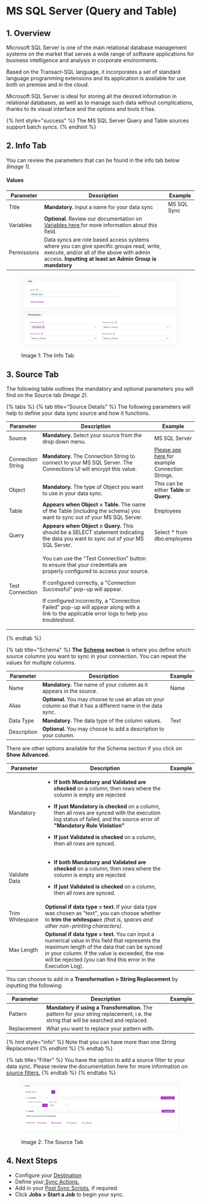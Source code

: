 # MS SQL Server (Query and Table)

## 1. Overview

Microsoft SQL Server is one of the main relational database management systems on the market that serves a wide range of software applications for business intelligence and analysis in corporate environments.

Based on the Transact-SQL language, it incorporates a set of standard language programming extensions and its application is available for use both on premise and in the cloud.

Microsoft SQL Server is ideal for storing all the desired information in relational databases, as well as to manage such data without complications, thanks to its visual interface and the options and tools it has.

{% hint style="success" %}
The MS SQL Server Query and Table sources support batch syncs.
{% endhint %}

## 2. Info Tab

You can review the parameters that can be found in the info tab below _(Image 1)._

#### Values

| Parameter   | Description                                                                                                                                                                                     | Example     |
| ----------- | ----------------------------------------------------------------------------------------------------------------------------------------------------------------------------------------------- | ----------- |
| Title       | **Mandatory.** Input a name for your data sync                                                                                                                                                  | MS SQL Sync |
| Variables   | **Optional.** Review our documentation on [Variables here ](../building-data-syncs/advanced-settings/variables.md)for more information about this field.                                        |             |
| Permissions | Data syncs are role based access systems where you can give specific groups read, write, execute, and/or all of the above with admin access. **Inputting at least an Admin Group is mandatory** |             |

<figure><img src="../../.gitbook/assets/image (683).png" alt=""><figcaption><p>Image 1: The Info Tab</p></figcaption></figure>

## 3. Source Tab

The following table outlines the mandatory and optional parameters you will find on the Source tab _(Image 2)._

{% tabs %}
{% tab title="Source Details" %}
The following parameters will help to define your data sync source and how it functions.

<table><thead><tr><th>Parameter</th><th width="289.66666666666663">Description</th><th>Example</th></tr></thead><tbody><tr><td>Source</td><td><strong>Mandatory.</strong> Select your source from the drop down menu.</td><td>MS SQL Server</td></tr><tr><td>Connection String</td><td><strong>Mandatory.</strong> The Connection String to connect to your MS SQL Server. The Connections UI will encrypt this value.</td><td><a href="https://www.connectionstrings.com/sql-server/">Please see here </a>for example Connection Strings.</td></tr><tr><td>Object</td><td><strong>Mandatory.</strong> The type of Object you want to use in your data sync.</td><td>This can be either <strong>Table</strong> or <strong>Query.</strong></td></tr><tr><td>Table</td><td><strong>Appears when Object = Table.</strong> The name of the Table (including the schema) you want to sync out of your MS SQL Server.</td><td>Employees</td></tr><tr><td>Query</td><td><strong>Appears when Object = Query.</strong> This should be a SELECT statement indicating the data you want to sync out of your MS SQL Server.</td><td>Select * from dbo.employees</td></tr><tr><td>Test Connection</td><td><p>You can use the "Test Connection" button to ensure that your credentials are properly configured to access your source. </p><p></p><p>If configured correctly, a "Connection Successful" pop-up will appear.</p><p></p><p>If configured incorrectly, a "Connection Failed" pop-up will appear along with a link to the applicable error logs to help you troubleshoot.</p></td><td></td></tr></tbody></table>
{% endtab %}

{% tab title="Schema" %}
**The** [**Schema**](../building-data-syncs/columns-and-mappings/#2.-schema-columns) **section** is where you define which source columns you want to sync in your connection. You can repeat the values for multiple columns.

| Parameter   | Description                                                                                                   | Example |
| ----------- | ------------------------------------------------------------------------------------------------------------- | ------- |
| Name        | **Mandatory.** The name of your column as it appears in the source.                                           | Name    |
| Alias       | **Optional.** You may choose to use an alias on your column so that it has a different name in the data sync. |         |
| Data Type   | **Mandatory.** The data type of the column values.                                                            | Text    |
| Description | **Optional.** You may choose to add a description to your column.                                             |         |



There are other options available for the Schema section if you click on **Show Advanced.**

| Parameter       | Description                                                                                                                                                                                                                                                                                                                                                                                                                                                                           | Example |
| --------------- | ------------------------------------------------------------------------------------------------------------------------------------------------------------------------------------------------------------------------------------------------------------------------------------------------------------------------------------------------------------------------------------------------------------------------------------------------------------------------------------- | ------- |
| Mandatory       | <ul><li><strong>If both Mandatory and Validated</strong> <strong>are checked</strong> on a column, then rows where the column is empty are rejected</li></ul><ul><li><strong>If just Mandatory is checked</strong> on a column, then all rows are synced with the execution log status of failed, and the source error of <strong>"Mandatory Rule Violation"</strong></li></ul><ul><li><strong>If just Validated is checked</strong> on a column, then all rows are synced.</li></ul> |         |
| Validate Data   | <ul><li><strong>If both Mandatory and Validated</strong> <strong>are checked</strong> on a column, then rows where the column is empty are rejected</li></ul><ul><li><strong>If just Validated is checked</strong> on a column, then all rows are synced.</li></ul>                                                                                                                                                                                                                   |         |
| Trim Whitespace | **Optional if data type = text.**  If your data type was chosen as "text", you can choose whether to **trim the whitespac**e _(that is, spaces and other non-printing characters)._                                                                                                                                                                                                                                                                                                   |         |
| Max Length      | **Optional if data type = text.** You can input a numerical value in this field that represents the maximum length of the data that can be synced in your column. If the value is exceeded, the row will be rejected (you can find this error in the Execution Log).                                                                                                                                                                                                                  |         |

You can choose to add in a **Transformation > String Replacement** by inputting the following:

| Parameter   | Description                                                                                                                           | Example |
| ----------- | ------------------------------------------------------------------------------------------------------------------------------------- | ------- |
| Pattern     | **Mandatory if using a Transformation.** The pattern for your string replacement, i.e. the string that will be searched and replaced. |         |
| Replacement | What you want to replace your pattern with.                                                                                           |         |

{% hint style="info" %}
Note that you can have more than one String Replacement
{% endhint %}
{% endtab %}

{% tab title="Filter" %}
You have the option to add a source filter to your data sync. Please review the documentation here for more information on [source filters.](../building-data-syncs/advanced-settings/filters.md)
{% endtab %}
{% endtabs %}

<div data-full-width="true">

<figure><img src="../../.gitbook/assets/image (228).png" alt=""><figcaption><p>Image 2: The Source Tab</p></figcaption></figure>

</div>

## 4. Next Steps

* Configure your [Destination](../supported-data-sync-destinations/)
* Define your[ ](../building-data-syncs/sync-actions.md)[Sync Actions.](../building-data-syncs/sync-actions.md)
* Add in your [Post Sync Scripts](../building-data-syncs/advanced-settings/post-sync-scripts.md), if required.
* Click **Jobs > Start a Job** to begin your sync.
